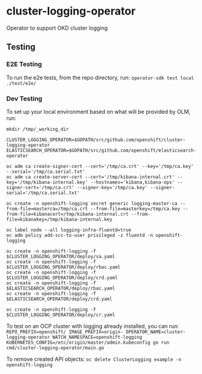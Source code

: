 # cluster-logging-operator
Operator to support OKD cluster logging

## Testing

### E2E Testing
To run the e2e tests, from the repo directory, run:
`operator-sdk test local ./test/e2e/`

### Dev Testing
To set up your local environment based on what will be provided by OLM, run:
```
mkdir /tmp/_working_dir

CLUSTER_LOGGING_OPERATOR=$GOPATH/src/github.com/openshift/cluster-logging-operator
ELASTICSEARCH_OPERATOR=$GOPATH/src/github.com/openshift/elasticsearch-operator

oc adm ca create-signer-cert --cert='/tmp/ca.crt' --key='/tmp/ca.key' --serial='/tmp/ca.serial.txt'
oc adm ca create-server-cert --cert='/tmp/kibana-internal.crt' --key='/tmp/kibana-internal.key' --hostnames='kibana,kibana-ops' --signer-cert='/tmp/ca.crt' --signer-key='/tmp/ca.key' --signer-serial='/tmp/ca.serial.txt'

oc create -n openshift-logging secret generic logging-master-ca --from-file=masterca=/tmp/ca.crt --from-file=masterkey=/tmp/ca.key --from-file=kibanacert=/tmp/kibana-internal.crt --from-file=kibanakey=/tmp/kibana-internal.key

oc label node --all logging-infra-fluentd=true
oc adm policy add-scc-to-user privileged -z fluentd -n openshift-logging

oc create -n openshift-logging -f $CLUSTER_LOGGING_OPERATOR/deploy/sa.yaml
oc create -n openshift-logging -f $CLUSTER_LOGGING_OPERATOR/deploy/rbac.yaml
oc create -n openshift-logging -f $CLUSTER_LOGGING_OPERATOR/deploy/crd.yaml
oc create -n openshift-logging -f $ELASTICSEARCH_OPERATOR/deploy/rbac.yaml
oc create -n openshift-logging -f $ELASTICSEARCH_OPERATOR/deploy/crd.yaml

oc create -n openshift-logging -f $CLUSTER_LOGGING_OPERATOR/deploy/cr.yaml
```

To test on an OCP cluster with logging already installed, you can run:
`REPO_PREFIX=openshift/ IMAGE_PREFIX=origin- OPERATOR_NAME=cluster-logging-operator WATCH_NAMESPACE=openshift-logging KUBERNETES_CONFIG=/etc/origin/master/admin.kubeconfig go run cmd/cluster-logging-operator/main.go`


To remove created API objects:
`oc delete ClusterLogging example -n openshift-logging`
